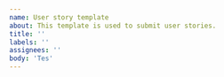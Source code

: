 ```yaml
---
name: User story template
about: This template is used to submit user stories.
title: ''
labels: ''
assignees: ''
body: 'Tes'
---
```



